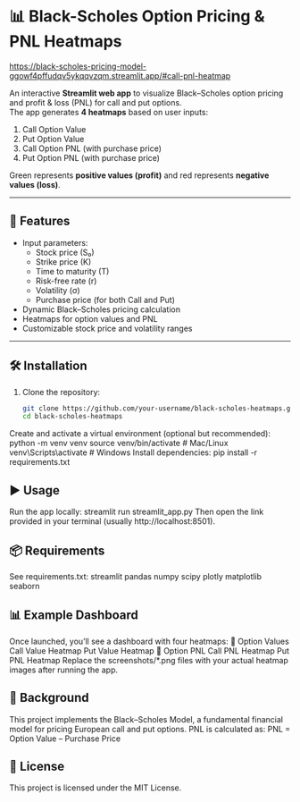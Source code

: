 # 📊 Black-Scholes Option Pricing & PNL Heatmaps

https://black-scholes-pricing-model-ggowf4pffudqv5ykqqvzqm.streamlit.app/#call-pnl-heatmap 

An interactive **Streamlit web app** to visualize Black–Scholes option pricing and profit & loss (PNL) for call and put options.  
The app generates **4 heatmaps** based on user inputs:  

1. Call Option Value  
2. Put Option Value  
3. Call Option PNL (with purchase price)  
4. Put Option PNL (with purchase price)  

Green represents **positive values (profit)** and red represents **negative values (loss)**.

---

## 🚀 Features
- Input parameters:
  - Stock price (S₀)  
  - Strike price (K)  
  - Time to maturity (T)  
  - Risk-free rate (r)  
  - Volatility (σ)  
  - Purchase price (for both Call and Put)  
- Dynamic Black–Scholes pricing calculation  
- Heatmaps for option values and PNL  
- Customizable stock price and volatility ranges  

---

## 🛠️ Installation

1. Clone the repository:
   ```bash
   git clone https://github.com/your-username/black-scholes-heatmaps.git
   cd black-scholes-heatmaps
Create and activate a virtual environment (optional but recommended):
python -m venv venv
source venv/bin/activate   # Mac/Linux
venv\Scripts\activate      # Windows
Install dependencies:
pip install -r requirements.txt
## ▶️ Usage
Run the app locally:
streamlit run streamlit_app.py
Then open the link provided in your terminal (usually http://localhost:8501).
## 📦 Requirements
See requirements.txt:
streamlit
pandas
numpy
scipy
plotly
matplotlib
seaborn
## 📊 Example Dashboard
Once launched, you’ll see a dashboard with four heatmaps:
🔹 Option Values 
Call Value Heatmap
Put Value Heatmap
🔹 Option PNL
Call PNL Heatmap
Put PNL Heatmap
Replace the screenshots/*.png files with your actual heatmap images after running the app.
## 📖 Background
This project implements the Black–Scholes Model, a fundamental financial model for pricing European call and put options.
PNL is calculated as:
PNL = Option Value – Purchase Price
## 📝 License
This project is licensed under the MIT License.
